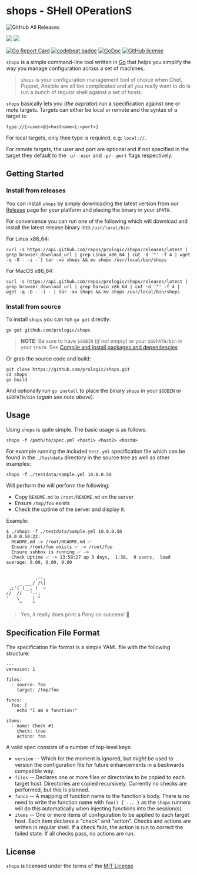 # shops - SHell OPerationS

![GitHub All Releases](https://img.shields.io/github/downloads/prologic/shops/total)

![](https://github.com/prologic/shops/workflows/Go/badge.svg)
![](https://github.com/prologic/shops/workflows/ReviewDog/badge.svg)

[![Go Report Card](https://goreportcard.com/badge/prologic/shops)](https://goreportcard.com/report/prologic/shops)
[![codebeat badge](https://codebeat.co/badges/15fba8a5-3044-4f40-936f-9e0f5d5d1fd9)](https://codebeat.co/projects/github-com-prologic-shops-master)
[![GoDoc](https://godoc.org/github.com/prologic/shops?status.svg)](https://godoc.org/github.com/prologic/shops)
[![GitHub license](https://img.shields.io/github/license/prologic/shops.svg)](https://github.com/prologic/shops)

`shops` is a simple command-line tool written in [Go](https://golang.org)
that helps you simplify the way you manage configuration across a set of
machines.

> `shops` is your configuration management tool of choice when Chef,
> Puppet, Ansible are all too complicated and all you really want to do is
> run a bunch of regular shell against a set of hosts.

`shops` basically lets you (_the oeprator_) run a specification against one
or mote targets. Targets can either be local or remote and the syntax of a
target is:

```
type://[<user>@]<hostname>[:<port>]
```

For local targets, only thee type is required, e.g: `local://`.

For remote targets, the user and port are optional and if not specified in the
target they default to the `-u/--user` and `-p/--port` flags respectively.

## Getting Started

### Install from releases

You can install `shops` by simply downloading the latest version from our
[Release](https://github.com/prologic/shops/releases) page for your platform
and placing the binary in your `$PATH`.

For convenience you can run one of the following which will download and
install  the latest release binary into `/usr/local/bin`:

For Linux x86_64:

```console
curl -s https://api.github.com/repos/prologic/shops/releases/latest | grep browser_download_url | grep Linux_x86_64 | cut -d '"' -f 4 | wget -q -O - -i - | tar -xv shops && mv shops /usr/local/bin/shops
```

For MacOS x86_64:

```console
curl -s https://api.github.com/repos/prologic/shops/releases/latest | grep browser_download_url | grep Darwin_x86_64 | cut -d '"' -f 4 | wget -q -O - -i - | tar -xv shops && mv shops /usr/local/bin/shops
```

### Install from source

To install `shops` you can run `go get` directly:

```#!console
go get github.com/prologic/shops
```

> __NOTE:__ Be sure to have `$GOBIN` (_if not empty_) or your `$GOPATH/bin`
>           in your `$PATH`.
>           See [Compile and install packages and dependencies](https://golang.org/cmd/go/#hdr-Compile_and_install_packages_and_dependencies)

Or grab the source code and build:

```#!console
git clone https://github.com/prologic/shops.git
cd shops
go build
```

And optionally run `go install` to place the binary `shops` in your `$GOBIN`
or `$GOPATH/bin` (_again see note above_).

## Usage

Using `shops` is quite simple. The basic usage is as follows:

```#!console
shops -f /path/to/spec.yml <host1> <host2> <hostN>
```

For example running the included `test.yml` specification file which can be
found in the `./testdata` directory in the source tree as well as other examples:

```#!console
shops -f ./testdata/sample.yml 10.0.0.50
```

Will perform the will perform the following:

- Copy `README.md` to `/root/README.md` on the server
- Ensure `/tmp/foo` exists
- Check the uptime of the server and display it.

Example:

```#!console
$ ./shops -f ./testdata/sample.yml 10.0.0.50
10.0.0.50:22:
  README.md -> /root/README.md ✅
  Ensure /root/foo exists ✅ -> /root/foo
  Ensure sshbox is running ✅ ->
  Check Uptime ✅ -> 13:58:27 up 3 days,  1:38,  0 users,  load average: 0.00, 0.00, 0.00


           ,--,
     _ ___/ /\|
 ,;'( )__, )  ~
//  //   '--;
'   \     | ^
     ^    ^
```

> Yes, it really does print a Pony on success! 🤣

## Specification File Format

The specification file format is a simple YAML file with the following
structure:

```#!yaml
---
veresion: 1

files:
  - source: foo
    target: /tmp/foo

funcs:
  foo: |
    echo "I am a function!"

items:
  - name: Check #1
    check: true
    actino: foo
```

A valid spec consists of a number of top-level keys:

- `version` -- Which for the moment is ignored, but _might_ be used to version
               the configuration file for future enhancements in a backwards
               compatible way.
- `files`   -- Declares one or more files or directories to be copied to each
               target host. Directories are copied recursively. Currently no
               checks are performed, but this is planned.
- `funcs`   -- A mapping of function name to the function's body. There is no
               need to write the function name with `foo() { ... }` as the
               `shops` runners will do this automatically when injecting
               functions into the session(s).
- `items`   -- One or more items of configuration to be applied to each target
               host. Each item declares a "check" and "action". Checks and
               actions are written in regular shell. If a check fails, the
               action is run to correct the failed state. If all checks pass,
               no actions are run.

## License

`shops` is licensed under the terms of the [MIT License](/LICENSE)
